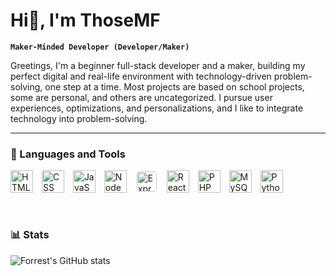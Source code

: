 <style>
    #name {
        font-weight: bold;
    }
    #name > span:nth-child(3) {
        background-image: linear-gradient(to right, #fff, #9fdefd);
        -webkit-background-clip: text;
        -webkit-text-fill-color: transparent;
    }
    .lnt, .lnt img {
        height: 36px;
    }
    .lnt img {
        align: left;
        vertical-align: middle;
        margin-right: 10px;
        object-fit: contain;
    }
    #express {
        height: 32px;
        padding: 2px;
        background-color: #fff;
        border-radius: 6px;
    }
</style>

<h1 id="name"><span>Hi</span>👋<span>, I'm ThoseMF</span></h1>

**`Maker-Minded Developer (Developer/Maker)`**

Greetings, I'm a beginner full-stack developer and a maker, building my perfect digital and real-life environment with technology-driven problem-solving, one step at a time. Most projects are based on school projects, some are personal, and others are uncategorized. I pursue user experiences, optimizations, and personalizations, and I like to integrate technology into problem-solving.

---

### 🧰 Languages and Tools

<div class="lnt">
    <img alt="HTML" src="https://cdn.jsdelivr.net/gh/devicons/devicon/icons/html5/html5-plain.svg" />
    <img alt="CSS" src="https://cdn.jsdelivr.net/gh/devicons/devicon/icons/css3/css3-plain.svg" />
    <img alt="JavaScript" src="https://cdn.jsdelivr.net/gh/devicons/devicon/icons/javascript/javascript-plain.svg" />
    <img alt="NodeJS" src="https://cdn.jsdelivr.net/gh/devicons/devicon/icons/nodejs/nodejs-original.svg" />
    <img alt="Express" src="https://cdn.jsdelivr.net/gh/devicons/devicon/icons/express/express-original.svg" id="express" />
    <img alt="React" src="https://cdn.jsdelivr.net/gh/devicons/devicon/icons/react/react-original.svg" />
    <img alt="PHP" src="https://cdn.jsdelivr.net/gh/devicons/devicon/icons/php/php-original.svg" />
    <img alt="MySQL" src="https://cdn.jsdelivr.net/gh/devicons/devicon/icons/mysql/mysql-original.svg" />
    <img alt="Python" src="https://cdn.jsdelivr.net/gh/devicons/devicon/icons/python/python-original.svg" />
</div>
<br />

#

### 📊 Stats

![Forrest's GitHub stats](https://github-readme-stats.vercel.app/api?username=thosemf&show_icons=true&theme=tokyonight)
<!-- ![GitHub Streak](https://streak-stats.demolab.com?user=thosemf&theme=gruvbox&border_radius=4.5) -->


